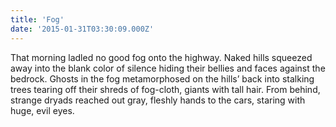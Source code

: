 ```yaml
---
title: 'Fog'
date: '2015-01-31T03:30:09.000Z'
---
```


That morning ladled no good fog onto the highway. Naked hills squeezed away into the blank color of silence hiding their bellies and faces against the bedrock. Ghosts in the fog metamorphosed on the hills’ back into stalking trees tearing off their shreds of fog-cloth, giants with tall hair. From behind, strange dryads reached out gray, fleshly hands to the cars, staring with huge, evil eyes.
